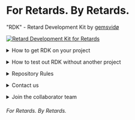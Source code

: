 # For Retards. By Retards.
"RDK" - Retard Development Kit by [gemsvidø](https://github.com/afkvido)

[![Retard Development Kit for Retards](https://github.com/afkvido/RDK/actions/workflows/blank.yml/badge.svg)](https://github.com/afkvido/RDK/actions/workflows/blank.yml)

<details>
<summary>How to get RDK on your project</summary>

- Use IntelliJ IDEA
- Make sure you have JDK 17+ set as your project SDK
- Go to File => Project Structure => then do the thing where you can add a folder as a library or module idk im a retard
- Add this folder: `RDL/src/rdk`
- it should work idk
</details>

<p></p>

<details>
<summary>How to test out RDK without another project</summary>

- Download this repo or use `git clone`, idc
- go to `RDK/src/rdk/Testing/Tutorial.java`
- You can modify that file as much as you want.
</details>

<p></p>

<details>
<summary>Repository Rules</summary>

- [RDK's Licence: BSD 3-Clause "New" or "Revised" License](https://github.com/afkvido/RDK/blob/master/LICENSE.md)
- [RDK: Our code of conduct](https://github.com/afkvido/RDK/blob/master/CODE_OF_CONDUCT.md)
- [RDK: Our contributing guidelines](https://github.com/afkvido/RDK/blob/master/CONTRIBUTING.md)
</details>

<p></p>

<details>
<summary>Contact us</summary>

- Discord: [afkvido development](https://disboard.org/server/893975758677086238)
</details>

<p></p>

<details>
<summary>Join the collaborator team</summary>


1. Read our [contributing guidelines](https://github.com/afkvido/RDK/blob/master/CONTRIBUTING.md), our [code of conduct](https://github.com/afkvido/RDK/blob/master/CODE_OF_CONDUCT.md), our [license](https://github.com/afkvido/RDK/blob/master/LICENSE.md), and our [README](https://github.com/afkvido/RDK/blob/master/README.md) (you're on the README right now) 
2. If you agree to those documents, proceed.
3. Join our discord: [afkvido development](https://disboard.org/server/893975758677086238)
4. DM me: [gemsvido#6866](https://dsc.bio/gemsvido)

*If you do not agree to all of those documents, you may still contribute through [pull requests](https://github.com/afkvido/RDK/pulls), as long as you read our [contributing guidelines](https://github.com/afkvido/RDK/blob/master/CONTRIBUTING.md).*


</details>

###### For Retards. By Retards.
